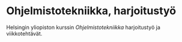 # Ohjelmistotekniikka, harjoitustyö

Helsingin yliopiston kurssin *Ohjelmistotekniikka* harjoitustyö ja viikkotehtävät.
